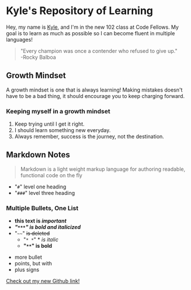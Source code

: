 # Kyle's Repository of Learning
Hey, my name is [Kyle](https://github.com/AtkinsonKyle), and I'm in the new 102 class at Code Fellows. My goal is to learn as much as possible so I can become fluent in multiple languages! 

> "Every champion was once a contender who refused to give up." <br>
      -Rocky Balboa

## Growth Mindset
A growth mindset is one that is always learning! Making mistakes doesn't have to be a bad thing, it should encourage you to keep charging forward.

### Keeping myself in a growth mindset
1. Keep trying until I get it right.
1. I should learn something new everyday.
1. Always remember, success is the journey, not the destination.


## Markdown Notes
> Markdown is a light weight markup language for authoring readable, functional code on the fly
- "`#`"  level one heading
- "`###`"  level three heading


### Multiple Bullets, One List
- **this text is _important_**
- ***"`***`"  is bold and italicized***
- "`~~`" ~~is deleted~~
  - "`* *`"  * *is italic* 
  - **"`**`"  is bold**
+ more bullet
+ points, but with
+ plus signs

[Check out my new Github link!](https://github.com/AtkinsonKyle/learning-journal)
